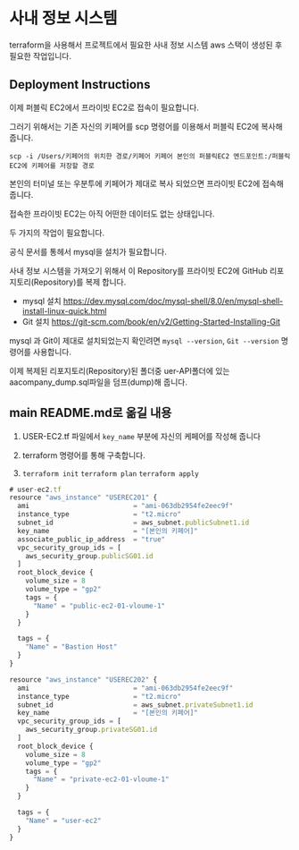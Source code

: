 # 사내 정보 시스템
terraform을 사용해서 프로젝트에서 필요한 사내 정보 시스템 aws 스택이 생성된 후 필요한 작업입니다.

## Deployment Instructions

이제 퍼블릭 EC2에서 프라이빗 EC2로 접속이 필요합니다.

그러기 위해서는 기존 자신의 키페어를 scp 명령어를 이용해서 퍼블릭 EC2에 복사해 줍니다.

`scp -i /Users/키페어의 위치한 경로/키페어 키페어 본인의 퍼블릭EC2 엔드포인트:/퍼블릭EC2에 키페어를 저장할 경로`

본인의 터미널 또는 우분투에 키페어가 제대로 복사 되었으면 프라이빗 EC2에 접속해 줍니다.

접속한 프라이빗 EC2는 아직 어떤한 데이터도 없는 상태입니다.

두 가지의 작업이 필요합니다.

공식 문서를 통헤서  mysql을 설치가 필요합니다.

사내 정보 시스템을 가져오기 위해서 이 Repository를 프라이빗 EC2에 GitHub 리포지토리(Repository)를 복제 합니다. 

- mysql 설치 https://dev.mysql.com/doc/mysql-shell/8.0/en/mysql-shell-install-linux-quick.html
- Git   설치 https://git-scm.com/book/en/v2/Getting-Started-Installing-Git

mysql 과 Git이 제대로 설치되었는지 확인려면 `mysql --version`, `Git --version` 명령어를 사용합니다.

이제 복제된 리포지토리(Repository)된 폴더중 uer-API폴더에 있는 aacompany_dump.sql파일을 덤프(dump)해 줍니다.

## main README.md로 옮길 내용

1. USER-EC2.tf 파일에서 `key_name` 부분에 자신의 케페어를 작성해 줍니다

1. terraform 명령어를 통해 구축합니다.

1. `terraform init` `terraform plan` `terraform apply`

```jsx
# user-ec2.tf
resource "aws_instance" "USEREC201" {
  ami                          = "ami-063db2954fe2eec9f"
  instance_type                = "t2.micro"
  subnet_id                    = aws_subnet.publicSubnet1.id
  key_name                     = "[본인의 키페어]"
  associate_public_ip_address  = "true"
  vpc_security_group_ids = [
    aws_security_group.publicSG01.id
  ]
  root_block_device {
    volume_size = 8
    volume_type = "gp2"
    tags = {
      "Name" = "public-ec2-01-vloume-1"
    }
  }

  tags = {
    "Name" = "Bastion Host"
  }
}

resource "aws_instance" "USEREC202" {
  ami                          = "ami-063db2954fe2eec9f"
  instance_type                = "t2.micro"
  subnet_id                    = aws_subnet.privateSubnet1.id
  key_name                     = "[본인의 키페어]"
  vpc_security_group_ids = [
    aws_security_group.privateSG01.id
  ]
  root_block_device {
    volume_size = 8
    volume_type = "gp2"
    tags = {
      "Name" = "private-ec2-01-vloume-1"
    }
  }

  tags = {
    "Name" = "user-ec2"
  }
}
```
